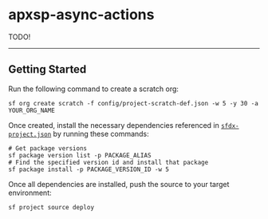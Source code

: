 # apxsp-async-actions
TODO!

________
## Getting Started
Run the following command to create a scratch org:
```
sf org create scratch -f config/project-scratch-def.json -w 5 -y 30 -a YOUR_ORG_NAME 
```
Once created, install the necessary dependencies referenced in [`sfdx-project.json`](sfdx-project.json) by running these commands:
```
# Get package versions
sf package version list -p PACKAGE_ALIAS
# Find the specified version id and install that package
sf package install -p PACKAGE_VERSION_ID -w 5
```
Once all dependencies are installed, push the source to your target environment:
```
sf project source deploy
```